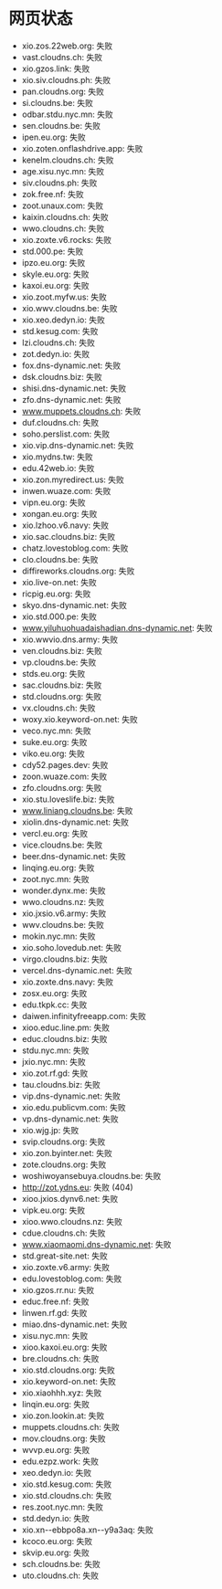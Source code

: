 # 网页状态
- xio.zos.22web.org: 失败
- vast.cloudns.ch: 失败
- xio.gzos.link: 失败
- xio.siv.cloudns.ph: 失败
- pan.cloudns.org: 失败
- si.cloudns.be: 失败
- odbar.stdu.nyc.mn: 失败
- sen.cloudns.be: 失败
- ipen.eu.org: 失败
- xio.zoten.onflashdrive.app: 失败
- kenelm.cloudns.ch: 失败
- age.xisu.nyc.mn: 失败
- siv.cloudns.ph: 失败
- zok.free.nf: 失败
- zoot.unaux.com: 失败
- kaixin.cloudns.ch: 失败
- wwo.cloudns.ch: 失败
- xio.zoxte.v6.rocks: 失败
- std.000.pe: 失败
- ipzo.eu.org: 失败
- skyle.eu.org: 失败
- kaxoi.eu.org: 失败
- xio.zoot.myfw.us: 失败
- xio.wwv.cloudns.be: 失败
- xio.xeo.dedyn.io: 失败
- std.kesug.com: 失败
- lzi.cloudns.ch: 失败
- zot.dedyn.io: 失败
- fox.dns-dynamic.net: 失败
- dsk.cloudns.biz: 失败
- shisi.dns-dynamic.net: 失败
- zfo.dns-dynamic.net: 失败
- www.muppets.cloudns.ch: 失败
- duf.cloudns.ch: 失败
- soho.perslist.com: 失败
- xio.vip.dns-dynamic.net: 失败
- xio.mydns.tw: 失败
- edu.42web.io: 失败
- xio.zon.myredirect.us: 失败
- inwen.wuaze.com: 失败
- vipn.eu.org: 失败
- xongan.eu.org: 失败
- xio.lzhoo.v6.navy: 失败
- xio.sac.cloudns.biz: 失败
- chatz.lovestoblog.com: 失败
- clo.cloudns.be: 失败
- diffireworks.cloudns.org: 失败
- xio.live-on.net: 失败
- ricpig.eu.org: 失败
- skyo.dns-dynamic.net: 失败
- xio.std.000.pe: 失败
- www.yiluhuohuadaishadian.dns-dynamic.net: 失败
- xio.wwvio.dns.army: 失败
- ven.cloudns.biz: 失败
- vp.cloudns.be: 失败
- stds.eu.org: 失败
- sac.cloudns.biz: 失败
- std.cloudns.org: 失败
- vx.cloudns.ch: 失败
- woxy.xio.keyword-on.net: 失败
- veco.nyc.mn: 失败
- suke.eu.org: 失败
- viko.eu.org: 失败
- cdy52.pages.dev: 失败
- zoon.wuaze.com: 失败
- zfo.cloudns.org: 失败
- xio.stu.loveslife.biz: 失败
- www.liniang.cloudns.be: 失败
- xiolin.dns-dynamic.net: 失败
- vercl.eu.org: 失败
- vice.cloudns.be: 失败
- beer.dns-dynamic.net: 失败
- linqing.eu.org: 失败
- zoot.nyc.mn: 失败
- wonder.dynx.me: 失败
- wwo.cloudns.nz: 失败
- xio.jxsio.v6.army: 失败
- wwv.cloudns.be: 失败
- mokin.nyc.mn: 失败
- xio.soho.lovedub.net: 失败
- virgo.cloudns.biz: 失败
- vercel.dns-dynamic.net: 失败
- xio.zoxte.dns.navy: 失败
- zosx.eu.org: 失败
- edu.tkpk.cc: 失败
- daiwen.infinityfreeapp.com: 失败
- xioo.educ.line.pm: 失败
- educ.cloudns.biz: 失败
- stdu.nyc.mn: 失败
- jxio.nyc.mn: 失败
- xio.zot.rf.gd: 失败
- tau.cloudns.biz: 失败
- vip.dns-dynamic.net: 失败
- xio.edu.publicvm.com: 失败
- vp.dns-dynamic.net: 失败
- xio.wjg.jp: 失败
- svip.cloudns.org: 失败
- xio.zon.byinter.net: 失败
- zote.cloudns.org: 失败
- woshiwoyansebuya.cloudns.be: 失败
- http://zot.ydns.eu: 失败 (404)
- xioo.jxios.dynv6.net: 失败
- vipk.eu.org: 失败
- xioo.wwo.cloudns.nz: 失败
- cdue.cloudns.ch: 失败
- www.xiaomaomi.dns-dynamic.net: 失败
- std.great-site.net: 失败
- xio.zoxte.v6.army: 失败
- edu.lovestoblog.com: 失败
- xio.gzos.rr.nu: 失败
- educ.free.nf: 失败
- linwen.rf.gd: 失败
- miao.dns-dynamic.net: 失败
- xisu.nyc.mn: 失败
- xioo.kaxoi.eu.org: 失败
- bre.cloudns.ch: 失败
- xio.std.cloudns.org: 失败
- xio.keyword-on.net: 失败
- xio.xiaohhh.xyz: 失败
- linqin.eu.org: 失败
- xio.zon.lookin.at: 失败
- muppets.cloudns.ch: 失败
- mov.cloudns.org: 失败
- wvvp.eu.org: 失败
- edu.ezpz.work: 失败
- xeo.dedyn.io: 失败
- xio.std.kesug.com: 失败
- xio.std.cloudns.ch: 失败
- res.zoot.nyc.mn: 失败
- std.dedyn.io: 失败
- xio.xn--ebbpo8a.xn--y9a3aq: 失败
- kcoco.eu.org: 失败
- skvip.eu.org: 失败
- sch.cloudns.be: 失败
- uto.cloudns.ch: 失败
